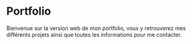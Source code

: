 # Portfolio

Bienvenue sur la version web de mon portfolio, vous y retrouverez mes différents projets ainsi que toutes les informations pour me contacter.